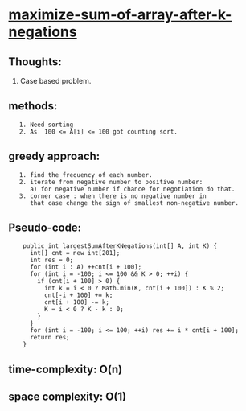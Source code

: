 
# [maximize-sum-of-array-after-k-negations](https://leetcode.com/problems/maximize-sum-of-array-after-k-negations/)
## Thoughts:
   1. Case based problem. 
       
## methods: 
	   1. Need sorting
	   2. As  100 <= A[i] <= 100 got counting sort. 
      
## greedy approach:
	   1. find the frequency of each number.
	   2. iterate from negative number to positive number:
	      a) for negative number if chance for negotiation do that. 
	   3. corner case : when there is no negative number in 
	      that case change the sign of smallest non-negative number.
         
## Pseudo-code:
		public int largestSumAfterKNegations(int[] A, int K) {
		  int[] cnt = new int[201];
		  int res = 0;
		  for (int i : A) ++cnt[i + 100];
		  for (int i = -100; i <= 100 && K > 0; ++i) {
		    if (cnt[i + 100] > 0) {
		      int k = i < 0 ? Math.min(K, cnt[i + 100]) : K % 2;
		      cnt[-i + 100] += k;
		      cnt[i + 100] -= k;
		      K = i < 0 ? K - k : 0;
		    }
		  }
		  for (int i = -100; i <= 100; ++i) res += i * cnt[i + 100];
		  return res;
		}
## time-complexity: O(n)
## space complexity: O(1)

            

